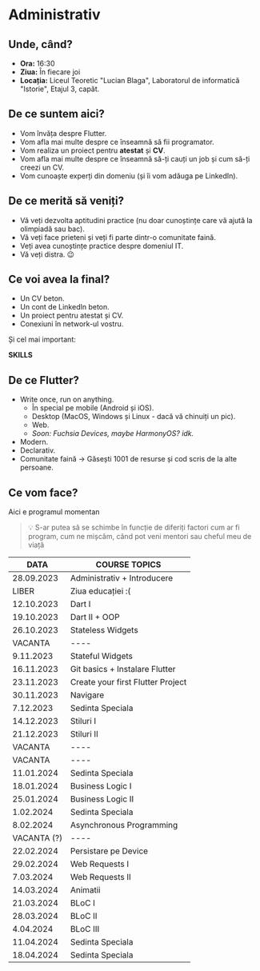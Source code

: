# Administrativ

## Unde, când?

- **Ora:** 16:30
- **Ziua:** În fiecare joi
- **Locația:** Liceul Teoretic "Lucian Blaga", Laboratorul de informatică "Istorie", Etajul 3, capăt.

## De ce suntem aici?

- Vom învăța despre Flutter.
- Vom afla mai multe despre ce înseamnă să fii programator.
- Vom realiza un proiect pentru **atestat** și **CV**.
- Vom afla mai multe despre ce înseamnă să-ți cauți un job și cum să-ți creezi un CV.
- Vom cunoaște experți din domeniu (și îi vom adăuga pe LinkedIn).

## De ce merită să veniți?

- Vă veți dezvolta aptitudini practice (nu doar cunoștințe care vă ajută la olimpiadă sau bac).
- Vă veți face prieteni și veți fi parte dintr-o comunitate faină.
- Veți avea cunoștințe practice despre domeniul IT.
- Vă veți distra. 😉


## Ce voi avea la final?

- Un CV beton.
- Un cont de LinkedIn beton.
- Un proiect pentru atestat și CV.
- Conexiuni în network-ul vostru.

Și cel mai important:

**SKILLS**

## De ce Flutter?

- Write once, run on anything.
  - În special pe mobile (Android și iOS).
  - Desktop (MacOS, Windows și Linux - dacă vă chinuiți un pic).
  - Web.
  - *Soon: Fuchsia Devices, maybe HarmonyOS? idk.*
- Modern.
- Declarativ.
- Comunitate faină -> Găsești 1001 de resurse și cod scris de la alte persoane.

## Ce vom face?

Aici e programul momentan

> 💡 S-ar putea să se schimbe în funcție de diferiți factori cum ar fi program, cum ne mișcăm, când pot veni mentori sau cheful meu de viață

|   DATA    | COURSE TOPICS                  |
|-----------|--------------------------------|
|28.09.2023 | Administrativ + Introducere    |
| LIBER     | Ziua educației :(              |
|12.10.2023 | Dart I                         |
|19.10.2023 | Dart II + OOP                  |
|26.10.2023 | Stateless Widgets              |
|VACANTA    | ----                           |
|9.11.2023  | Stateful Widgets               |
|16.11.2023 | Git basics + Instalare Flutter |
|23.11.2023 | Create your first Flutter Project |
|30.11.2023 | Navigare                       |
|7.12.2023  | Sedinta Speciala               |
|14.12.2023 | Stiluri I                      |
|21.12.2023 | Stiluri II                     |
|VACANTA    | ----                           |
|VACANTA    | ----                           |
|11.01.2024 | Sedinta Speciala               |
|18.01.2024 | Business Logic I               |
|25.01.2024 | Business Logic II              |
|1.02.2024  | Sedinta Speciala               |
|8.02.2024  | Asynchronous Programming       |
|VACANTA (?)| ----                           |
|22.02.2024 | Persistare pe Device           |
|29.02.2024 | Web Requests I                 |
|7.03.2024  | Web Requests II                |
|14.03.2024 | Animatii                       |
|21.03.2024 | BLoC I                         |
|28.03.2024 | BLoC II                        |
|4.04.2024  | BLoC III                       |
|11.04.2024 | Sedinta Speciala               |
|18.04.2024 | Sedinta Speciala               |